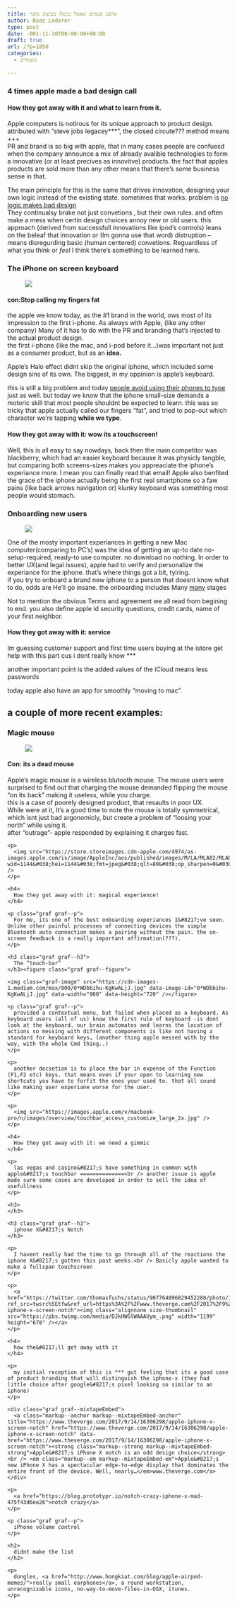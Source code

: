 ```yaml
---
title: ארבע פעמים שאפל נכשלו בעיצוב מוצר
author: Boaz Lederer
type: post
date: -001-11-30T00:00:00+00:00
draft: true
url: /?p=1850
categories:
  - מאמרים

---
```

<div class="entry-content aesop-entry-content">
  <h3 class="graf graf--h3">
    4 times apple made a bad design call
  </h3>
  
  <h4 class="graf graf--h4">
    How they got away with it and what to learn from it.
  </h4>
  
  <p>
    Apple computers is notirous for its unique approach to product design. attributed with &#8220;steve jobs legacey***&#8221;, the closed circute??? method means +++<br /> PR and brand is so big with apple, that in many cases people are confuesd when the company announce a mix of already avalible technologies to form a innovative (or at least precives as innovitve) products. the fact that apples products are sold more than any other means that there&#8217;s some business sense in that.
  </p>
  
  <p>
    The main principle for this is the same that drives innovation, designing your own logic instead of the existing state. sometimes that works. problem is <a href="https://theoutline.com/post/2352/apple-is-really-bad-at-design">no logic makes bad design</a><br /> They continualsy brake not just convetions , but their own rules. and often make a mess when certin design choices annoy new or old users. this approach (derived from successfull innovations like ipod&#8217;s controls) leans on the beleaf that innovation or (Im gonna use that word) distruption &#8211; means disregurding basic (human centered) convetions. Reguardless of what you think or <i>feel</i> I think there&#8217;s something to be learned here.
  </p>
  
  <h3 class="graf graf--h3">
    The iPhone on screen keyboard
  </h3><figure class="graf graf--figure">
  
  <img class="graf-image" src="https://cdn-images-1.medium.com/max/800/0*YLXZCPEtXfE7tRMI.jpg" data-image-id="0*YLXZCPEtXfE7tRMI.jpg" data-width="1280" data-height="600" /></figure> 
  
  <h4>
    con:Stop calling my fingers fat
  </h4>
  
  <p>
    the apple we know today, as the #1 brand in the world, ows most of its impression to the first i-phone. As always with Apple, (like any other company) Many of it has to do with the PR and branding that&#8217;s injected to the actual product design.<br /> the first i-phone (like the mac, and i-pod before it&#8230;)was important not just as a consumer product, but as an <b>idea.</b>
  </p>
  
  <p>
    Apple&#8217;s Halo effect didnt skip the original iphone, which included some design sins of its own. The biggest, in my oppinion is apple&#8217;s keyboard.
  </p>
  
  <p>
    this is still a big problem and today <a href="https://priceonomics.com/the-tiny-keyboard-problem-do-people-complete-forms/">people avoid using their phones to type</a> just as well. but today we know that the iphone small-size demands a motoric skill that most people shouldnt be expected to learn. this was so tricky that apple actually called our fingers &#8220;fat&#8221;, and tried to pop-out which character we&#8217;re tapping <b>while we type</b>.
  </p>
  
  <h4>
    How they got away with it: wow its a touchscreen!
  </h4>
  
  <p class="graf graf--p">
    Well, this is all easy to say nowdays, back then the main competitor was blackberry, which had an easier keyboard because it was physicly tangble, but comparing both screens-sizes makes you appreaciate the iphone&#8217;s experiance more. I mean you can finally read that email! Apple also benfited the grace of the iphone actually being the first real smartphone so a faw pains (like back arrows navigation or) klunky keyboard was something most people would stomach.
  </p>
  
  <h3 class="graf graf--h3">
    Onboarding new users
  </h3><figure class="graf graf--figure">
  
  <img class="graf-image" src="https://cdn-images-1.medium.com/max/800/0*AvqbTdEp9y8QzCdb.png" data-image-id="0*AvqbTdEp9y8QzCdb.png" data-width="568" data-height="426" /></figure> 
  
  <p class="graf graf--p">
    One of the mosty important experiances in getting a new Mac computer(comparing to PC&#8217;s) was the idea of getting an up-to date no-setup-required, ready-to use computer. no download no nothing. In order to better UX(and legal issues), apple had to verify and personalize the experiance for the iphone. that&#8217;s where things got a bit, tyiring.<br /> if you try to onboard a brand new iphone to a person that doesnt know what to do, odds are He&#8217;ll go insane. the onboarding includes Many <a class="markup--anchor markup--p-anchor" href="https://www.lifewire.com/set-up-new-iphone-2000125" target="_blank" rel="noopener" data-href="https://www.lifewire.com/set-up-new-iphone-2000125">many</a> stages
  </p>
  
  <p >
    Not to mention the obvious Terms and agreement we all read from begining to end. you also define apple id security questions, credit cards, name of your first neighbor.
  </p>
  
  <h4>
    How they got away with it: service
  </h4>
  
  <p>
    Im guessing customer support and first time users buying at the istore get help with this part cus i dont really know ***
  </p>
  
  <p class="graf graf--p">
    another important point is the added values of the iCloud means less passwords
  </p>
  
  <p>
    today apple also have an app for smoothly &#8220;moving to mac&#8221;.
  </p>
  
  <h2>
    a couple of more recent examples:
  </h2>
  
  <h3 class="graf graf--h3">
    Magic mouse
  </h3><figure class="graf graf--figure">
  
  <img class="graf-image" src="https://cdn-images-1.medium.com/max/800/0*87D-UNseIJo818Ia.jpg" data-image-id="0*87D-UNseIJo818Ia.jpg" data-width="938" data-height="525" /></figure> 
  
  <h4>
    Con: its a dead mouse
  </h4>
  
  <p>
    <P>
      Apple&#8217;s magic mouse is a wireless blutooth mouse. The mouse users were surprised to find out that charging the mouse demanded flipping the mouse &#8220;on its back&#8221; making it useless, while you charge.<br /> this is a case of poorely designed product, that resaults in poor UX.<br /> While were at it, It&#8217;s a good time to note the mouse is totally symmetrical, which isnt just bad argonomicly, but create a problem of &#8220;loosing your north&#8221; while using it.<br /> after &#8220;outrage&#8221;- apple responded by explaining it charges fast.
    </p>
    
    <p>
      <img src="https://store.storeimages.cdn-apple.com/4974/as-images.apple.com/is/image/AppleInc/aos/published/images/M/LA/MLA02/MLA02_AV2?wid=1144&#038;hei=1144&#038;fmt=jpeg&#038;qlt=80&#038;op_sharpen=0&#038;resMode=bicub&#038;op_usm=0.5%2C0.5%2C0%2C0&#038;iccEmbed=0&#038;layer=comp&#038;.v=QC4lx0" />
    </p>
    
    <h4>
      How they got away with it: magical experience!
    </h4>
    
    <p class="graf graf--p">
      For me, its one of the best onboarding experiances I&#8217;ve seen. Unlike other painful processes of connecting devices the simple Bluetooth auto connection makes a pairing without the pain. the on-screen feedback is a really important affirmation(???).
    </p>
    
    <h3 class="graf graf--h3">
      The “touch-bar”
    </h3><figure class="graf graf--figure">
    
    <img class="graf-image" src="https://cdn-images-1.medium.com/max/800/0*WDbbihu-KgKwALjJ.jpg" data-image-id="0*WDbbihu-KgKwALjJ.jpg" data-width="960" data-height="720" /></figure> 
    
    <p class="graf graf--p">
      provided a contextual menu, but failed when placed as a keyboard. As keyboard users (all of us) know the first rule of keyboard -is dont look at the keyboard. our brain automates and learns the location of actions so messing with different components is like not having a standard for keyboard keys… (another thing apple messed with by the way, with the whole Cmd thing..)
    </p>
    
    <p>
      another decsetion is to place the bar in expense of the Function (F1,F2 etc) keys. that means even if your open to learning new shortcuts you have to forfit the ones your used to. that all sound like making user experiane worse for the user.
    </p>
    
    <p>
      <img src="https://images.apple.com/v/macbook-pro/n/images/overview/touchbar_access_customize_large_2x.jpg" />
    </p>
    
    <h4>
      How they got away with it: we need a gimmic
    </h4>
    
    <p>
      las vegas and casino&#8217;s have something in common with apple&#8217;s touchbar ==============<br /> another issue is apple made sure some cases are developed in order to sell the idea of usefullness
    </p>
    
    <h3>
    </h3>
    
    <h3 class="graf graf--h3">
      iphone X&#8217;s Notch
    </h3>
    
    <p>
      I havent really had the time to go through all of the reactions the iphone X&#8217;s gotten this past weeks.<br /> Basicly apple wanted to make a fullspan touchscreen
    </p>
    
    <p>
      <a href="https://twitter.com/thomasfuchs/status/907764896829452288/photo/1?ref_src=twsrc%5Etfw&ref_url=https%3A%2F%2Fwww.theverge.com%2F2017%2F9%2F14%2F16306298%2Fapple-iphone-x-screen-notch"><img class="alignnone size-thumbnail" src="https://pbs.twimg.com/media/DJkHWGlWAAAUym_.png" width="1199" height="678" /></a>
    </p>
    
    <h4>
      how the&#8217;ll get away with it
    </h4>
    
    <p>
      my initial reception of this is *** gut feeling that its a good case of product branding that will distinguish the iphone-x (they had little choice after google&#8217;s pixel looking so similar to an iphone)
    </p>
    
    <div class="graf graf--mixtapeEmbed">
      <a class="markup--anchor markup--mixtapeEmbed-anchor" title="https://www.theverge.com/2017/9/14/16306298/apple-iphone-x-screen-notch" href="https://www.theverge.com/2017/9/14/16306298/apple-iphone-x-screen-notch" data-href="https://www.theverge.com/2017/9/14/16306298/apple-iphone-x-screen-notch"><strong class="markup--strong markup--mixtapeEmbed-strong">Apple&#8217;s iPhone X notch is an odd design choice</strong><br /> <em class="markup--em markup--mixtapeEmbed-em">Apple&#8217;s new iPhone X has a spectacular edge-to-edge display that dominates the entire front of the device. Well, nearly…</em>www.theverge.com</a>
    </div>
    
    <p>
      <a href="https://blog.prototypr.io/notch-crazy-iphone-x-mad-475f43d6ee26">notch crazy</a>
    </p>
    
    <p class="graf graf--p">
      iPhone volume control
    </p>
    
    <h2>
      didnt make the list
    </h2>
    
    <p>
      dongles, <a href="http://www.hongkiat.com/blog/apple-airpod-memes/">really small earphones</a>, a round workstation, unrecognizable icons, no-way-to-move-files-in-OSX, itunes.
    </p>